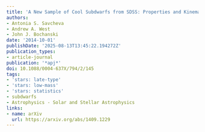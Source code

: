```yaml
---
title: 'A New Sample of Cool Subdwarfs from SDSS: Properties and Kinematics'
authors:
- Antonia S. Savcheva
- Andrew A. West
- John J. Bochanski
date: '2014-10-01'
publishDate: '2025-08-13T13:45:22.194272Z'
publication_types:
- article-journal
publication: '*apj*'
doi: 10.1088/0004-637X/794/2/145
tags:
- 'stars: late-type'
- 'stars: low-mass'
- 'stars: statistics'
- subdwarfs
- Astrophysics - Solar and Stellar Astrophysics
links:
- name: arXiv
  url: https://arxiv.org/abs/1409.1229
---
```


